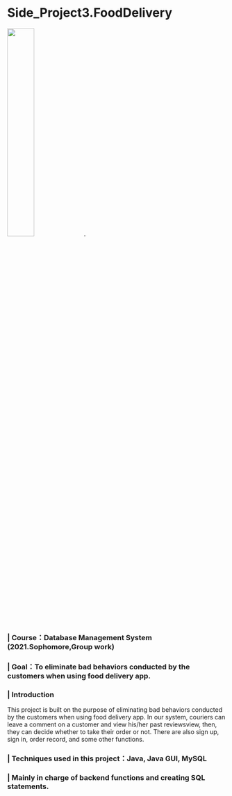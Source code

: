# Side_Project3.FoodDelivery
<img src="https://user-images.githubusercontent.com/58580554/160270083-3b3303f9-2a39-4e75-96ce-13d5ba9d7af1.png" width = 35%>. 
### | Course：Database Management System (2021.Sophomore,Group work)
### | Goal：To eliminate bad behaviors conducted by the customers when using food delivery app.
### | Introduction
This project is built on the purpose of eliminating bad behaviors conducted by the customers when using food delivery app. In our system, couriers can leave a comment on a customer and view his/her past reviewsview, then, they can decide whether to take their order or not. There are also sign up, sign in, order record, and some other functions.
### | Techniques used in this project：Java, Java GUI, MySQL
### | Mainly in charge of backend functions and creating SQL statements.

